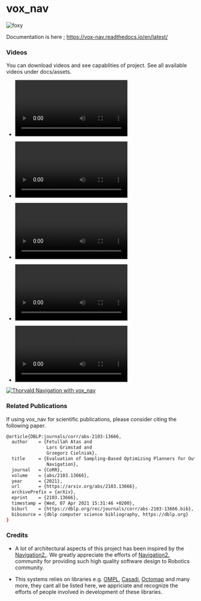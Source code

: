 # vox_nav
![foxy](https://github.com/jediofgever/vox_nav/workflows/foxy/badge.svg)  

Documentation is here ; https://vox-nav.readthedocs.io/en/latest/
 
### Videos 

You can download videos and see capablities of project. See all available videos under docs/assets.

* ![MPC following a Trajectory](docs/assets/mpc_3.mp4)

* ![Full Navigation using Behaviour Trees](docs/assets/navigation_in_action.mp4)

* ![Full Navigation DUBINS space](docs/assets/navigation_dubins_space.mp4)

* ![Full Navigation SE3 space](docs/assets/navigation_se3_planner.mp4)

* ![Full Navigation REEDSPEEP space](docs/assets/navigation_se2_control_planner.mp4)

[![Thorvald Navigation with vox_nav](https://img.youtube.com/vi/16H4n_H7RzI/0.jpg)](https://www.youtube.com/watch?v=16H4n_H7RzI)


### Related Publications

If using vox_nav for scientific publications, please consider citing the following paper.

```bash
@article{DBLP:journals/corr/abs-2103-13666,
  author    = {Fetullah Atas and
               Lars Grimstad and
               Grzegorz Cielniak},
  title     = {Evaluation of Sampling-Based Optimizing Planners for Outdoor Robot
               Navigation},
  journal   = {CoRR},
  volume    = {abs/2103.13666},
  year      = {2021},
  url       = {https://arxiv.org/abs/2103.13666},
  archivePrefix = {arXiv},
  eprint    = {2103.13666},
  timestamp = {Wed, 07 Apr 2021 15:31:46 +0200},
  biburl    = {https://dblp.org/rec/journals/corr/abs-2103-13666.bib},
  bibsource = {dblp computer science bibliography, https://dblp.org}
}
```

### Credits

* A lot of architectural aspects of this project has been inspired by the [Navigation2.](https://github.com/ros-planning/navigation2).
We greatly appreciate the efforts of [Navigation2.](https://github.com/ros-planning/navigation2) community for providing such high quality software design to Robotics community.

* This systems relies on libraries e.g. [OMPL](https://github.com/ompl/ompl), [Casadi](https://github.com/casadi/casadi), [Octomap](https://github.com/OctoMap/octomap)
  and many more, they cant all be listed here, we appriciate and recognize the efforts of people involved in development of these libraries.